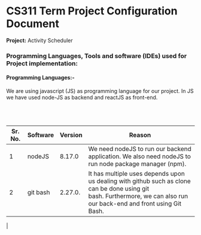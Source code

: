 # CS311 Term Project Configuration Document
<span><b>Project:</b> Activity Scheduler </span>
<h3>Programming Languages, Tools and software (IDEs) used for Project implementation: </h3>
<h4>Programming Languages:-</h4>
<span>We are using javascript (JS) as programming language for our project. In JS we have used node-JS as backend and reactJS as front-end.</h4></br></br></br></br>

| Sr. No. | Software                   | Version    | Reason                                                                                               | 
| ------- | -------------------------- | ---------- | ---------------------------------------------------------------------------------------------------  |
| 1       | nodeJS                     | 8.17.0     | We need nodeJS to run our backend application. We also need nodeJS to run node package manager (npm).|
| 2       | git bash                   | 2.27.0.    | It has multiple uses depends upon us dealing with github such as clone can be done using git <br /> bash. Furthermore, we can also run our back-end and front using Git Bash.| 

<!--
| 3       | visual studio code         | 1.47.3     | We use Visual studio (VS) Code to write our JS code. We can also use VS code (ctrl + ~)              |                        |         |                            |            | terminal to get some services which git bash provides.                                               |
| 4       |  OS (window 10 Pro 64-bit) | 10.0.19041 | Basic requirement ☻.      -->                                                                           |

